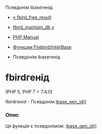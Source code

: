Псевдонім ibaseгенід

-   [« fbird\_free\_result](function.fbird-free-result.html)
    
-   [fbird\_maintain\_db »](function.fbird-maintain-db.html)
    
-   [PHP Manual](index.html)
    
-   [Функции Firebird/InterBase](ref.ibase.html)
    
-   Псевдонім ibaseгенід
    

# fbirdгенід

(PHP 5, PHP 7 < 7.4.0)

fbirdгенid - Псевдонім [ibase\_gen\_id()](function.ibase-gen-id.html)

### Опис

Ця функція є псевдонімом: [ibase\_gen\_id()](function.ibase-gen-id.html)